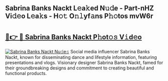 ## Sabrina Banks Nackt L𝚎a𝚔ed N𝚞𝚍e - Part-nHZ Vi𝚍𝚎o L𝚎a𝚔s - H𝚘𝚝 O𝚗𝚕yf𝚊ns P𝚑𝚘tos mvW6r

# <h2><a href="http://kf49ui.oniu.top/?m=Sabrina+Banks+Nackt">🔗👉 🔴 Sabrina Banks Nackt P𝚑ot𝚘𝚜 V𝚒d𝚎o</a></h2>

[![Sabrina Banks Nackt Nu𝚍e𝚜](https://i.imgur.com/0qMVB7G.gif)](http://kf49ui.oniu.top/?m=Sabrina+Banks+Nackt)
Social media influencer Sabrina Banks Nackt, known for disseminating dance and lifestyle information, featuring presentations and vlogs. Visionary designer Sabrina Banks Nackt, famed for their groundbreaking designs and commitment to creating beautiful and functional products.  
